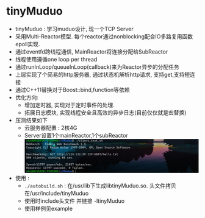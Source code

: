# tinyMuduo

- tinyMuduo : 学习muduo设计, 现一个TCP Server
- 采用Multi-Reactor模型. 每个reactor通过nonblocking配合IO多路复用函数epoll实现. 
- 通过eventfd跨线程通信, MainReactor将连接分配给SubReactor
- 线程使用遵循one loop per thread
- 通过runInLoop/queueInLoop(callback)来为Reactor异步的分配任务
- 上层实现了个简易的http服务器, 通过状态机解析http请求, 支持get,支持短连接
- 通过C++11替换对于Boost::bind,function等依赖
- 优化方向:
  - 增加定时器, 实现对于定时事件的处理.
  - 拓展日志模块, 实现线程安全且高效的异步日志(目前仅仅就是宏替换)
- 压测结果如下
  - 云服务器配置 : 2核4G
  - Server设置1个mainReactor,1个subReactor
    ![](./2023-02-22-12-23-54.png)
- 使用 : 
  - `./autobuild.sh` : 在/usr/lib下生成libtinyMuduo.so. 头文件拷贝在/usr/include/tinyMuduo
  - 使用时include头文件 并链接 -ltinyMuduo
  - 使用样例见example
